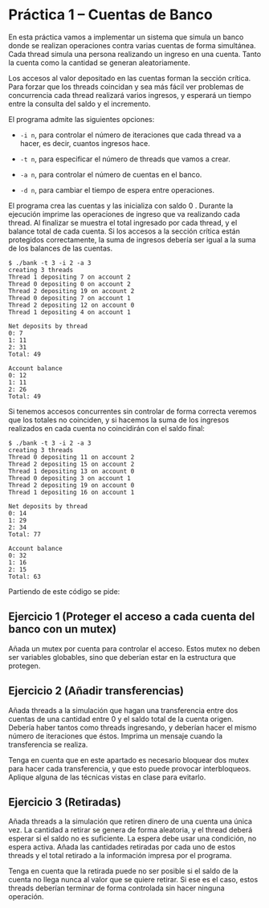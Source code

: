 # Práctica 1 – Cuentas de Banco

En esta práctica vamos a implementar un sistema que simula un banco donde se realizan
operaciones contra varias cuentas de forma simultánea. Cada thread simula una persona realizando
un ingreso en una cuenta. Tanto la cuenta como la cantidad se generan aleatoriamente.

Los accesos al valor depositado en las cuentas forman la sección crítica. Para forzar que los
threads coincidan y sea más fácil ver problemas de concurrencia cada thread realizará varios
ingresos, y esperará un tiempo entre la consulta del saldo y el incremento.

El programa admite las siguientes opciones:

- `-i n`, para controlar el número de iteraciones que cada thread va a hacer, es decir, cuantos
ingresos hace.

- `-t n`, para especificar el número de threads que vamos a crear.

- `-a n`, para controlar el número de cuentas en el banco.

- `-d n`, para cambiar el tiempo de espera entre operaciones.

El programa crea las cuentas y las inicializa con saldo 0 . Durante la ejecución imprime las
operaciones de ingreso que va realizando cada thread. Al finalizar se muestra el total ingresado por
cada thread, y el balance total de cada cuenta. Si los accesos a la sección crítica están protegidos
correctamente, la suma de ingresos debería ser igual a la suma de los balances de las cuentas.

```
$ ./bank -t 3 -i 2 -a 3
creating 3 threads
Thread 1 depositing 7 on account 2
Thread 0 depositing 0 on account 2
Thread 2 depositing 19 on account 2
Thread 0 depositing 7 on account 1
Thread 2 depositing 12 on account 0
Thread 1 depositing 4 on account 1

Net deposits by thread
0: 7
1: 11
2: 31
Total: 49

Account balance
0: 12
1: 11
2: 26
Total: 49
```

Si tenemos accesos concurrentes sin controlar de forma correcta veremos que los totales no
coinciden, y si hacemos la suma de los ingresos realizados en cada cuenta no coincidirán con el
saldo final:

```
$ ./bank -t 3 -i 2 -a 3
creating 3 threads
Thread 0 depositing 11 on account 2
Thread 2 depositing 15 on account 2
Thread 1 depositing 13 on account 0
Thread 0 depositing 3 on account 1
Thread 2 depositing 19 on account 0
Thread 1 depositing 16 on account 1

Net deposits by thread
0: 14
1: 29
2: 34
Total: 77

Account balance
0: 32
1: 16
2: 15
Total: 63
```

Partiendo de este código se pide:

## Ejercicio 1 (Proteger el acceso a cada cuenta del banco con un mutex)

Añada un mutex por cuenta para controlar el acceso. Estos mutex no deben ser variables
globables, sino que deberían estar en la estructura que protegen.

## Ejercicio 2 (Añadir transferencias)

Añada threads a la simulación que hagan una transferencia entre dos cuentas de una cantidad
entre 0 y el saldo total de la cuenta origen. Debería haber tantos como threads ingresando, y deberían hacer el mismo número de iteraciones que éstos. Imprima un mensaje cuando la transferencia
se realiza.

Tenga en cuenta que en este apartado es necesario bloquear dos mutex para hacer cada transferencia, y que esto puede provocar interbloqueos. Aplique alguna de las técnicas vistas en clase
para evitarlo.

## Ejercicio 3 (Retiradas)

Añada threads a la simulación que retiren dinero de una cuenta una única vez. La cantidad
a retirar se genera de forma aleatoria, y el thread deberá esperar si el saldo no es suficiente. La
espera debe usar una condición, no espera activa. Añada las cantidades retiradas por cada uno de
estos threads y el total retirado a la información impresa por el programa.

Tenga en cuenta que la retirada puede no ser posible si el saldo de la cuenta no llega nunca al
valor que se quiere retirar. Si ese es el caso, estos threads deberían terminar de forma controlada
sin hacer ninguna operación.
